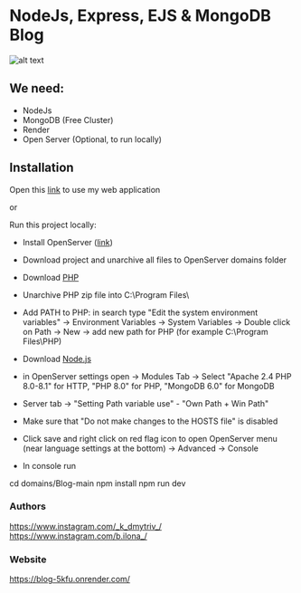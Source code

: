 # NodeJs, Express, EJS & MongoDB Blog

![alt text](/readme.png?raw=true)

## We need:
- NodeJs
- MongoDB (Free Cluster)
- Render
- Open Server (Optional, to run locally)

## Installation
Open this [link](https://blog-5kfu.onrender.com/) to use my web application

or

Run this project locally: 
- Install OpenServer ([link](https://drive.google.com/file/d/1UIk-vTwMGbxixZtk_ujkOhxnAqPNYLCs/view?usp=sharing))
- Download project and unarchive all files to OpenServer domains folder
- Download [PHP](https://windows.php.net/downloads/releases/php-8.2.26-src.zip)
- Unarchive PHP zip file into C:\Program Files\
- Add PATH to PHP: in search type "Edit the system environment variables" -> Environment Variables -> System Variables -> Double click on Path -> New -> add new path for PHP (for example C:\Program Files\PHP) 
- Download [Node.js](https://nodejs.org/en/download/package-manager)

- in OpenServer settings open -> Modules Tab -> Select "Apache 2.4 PHP 8.0-8.1" for HTTP, "PHP 8.0" for PHP, "MongoDB 6.0" for MongoDB
- Server tab -> "Setting Path variable use" - "Own Path + Win Path"
- Make sure that "Do not make changes to the HOSTS file" is disabled

- Click save and right click on red flag icon to open OpenServer menu (near language settings at the bottom) -> Advanced -> Console

- In console run

cd domains/Blog-main
npm install
npm run dev


### Authors
https://www.instagram.com/_k_dmytriv_/
https://www.instagram.com/b.ilona_/

### Website
https://blog-5kfu.onrender.com/
